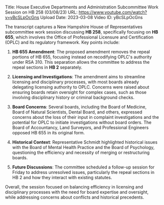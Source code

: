 Title: House Executive Departments and Administration Subcommittee Work Session on HB 258 (03/08/23)
URL: https://www.youtube.com/watch?v=yBcSLpOcGns
Upload Date: 2023-03-08
Video ID: yBcSLpOcGns

The transcript captures a New Hampshire House of Representatives subcommittee work session discussing **HB 258**, specifically focusing on **HB 655**, which involves the Office of Professional Licensure and Certification (OPLC) and its regulatory framework. Key points include:

1. **HB 655 Amendment**: The proposed amendment removes the repeal portions of HB 655, focusing instead on recodifying OPLC's authority under RSA 310. This separation allows the committee to address the repeal sections in **HB 2** separately.

2. **Licensing and Investigations**: The amendment aims to streamline licensing and disciplinary processes, with most boards already delegating licensing authority to OPLC. Concerns were raised about ensuring boards retain oversight for complex cases, such as those involving disciplinary history or criminal background checks.

3. **Board Concerns**: Several boards, including the Board of Medicine, Board of Natural Scientists, Dental Board, and others, expressed concerns about the loss of their input in complaint investigations and the potential for OPLC to initiate investigations without board orders. The Board of Accountancy, Land Surveyors, and Professional Engineers opposed HB 655 in its original form.

4. **Historical Context**: Representative Schmidt highlighted historical issues with the Board of Mental Health Practice and the Board of Psychology, questioning the efficiency and necessity of merging or restructuring boards.

5. **Future Discussions**: The committee scheduled a follow-up session for Friday to address unresolved issues, particularly the repeal sections in HB 2 and how they interact with existing statutes.

Overall, the session focused on balancing efficiency in licensing and disciplinary processes with the need for board expertise and oversight, while addressing concerns about conflicts and historical precedents.